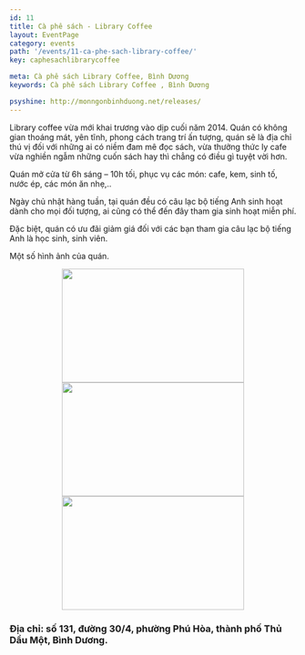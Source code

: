 ```yaml
---
id: 11
title: Cà phê sách - Library Coffee
layout: EventPage
category: events
path: '/events/11-ca-phe-sach-library-coffee/'
key: caphesachlibrarycoffee

meta: Cà phê sách Library Coffee, Bình Dương
keywords: Cà phê sách Library Coffee , Bình Dương

psyshine: http://monngonbinhduong.net/releases/
---
```


Library coffee vừa mới khai trương vào dịp cuối năm 2014. Quán có không gian thoáng mát, yên tĩnh, phong cách trang trí ấn tượng, quán sẽ là địa chỉ  thú vị đối với những ai có niềm đam mê đọc sách, vừa thưởng thức ly cafe vừa nghiền ngẫm những cuốn sách hay thì chẳng có điều gì tuyệt vời hơn.

Quán mở cửa từ 6h sáng – 10h tối, phục vụ các món: cafe, kem, sinh tố, nước ép, các món ăn nhẹ,..

Ngày chủ nhật hàng tuần, tại quán đều có câu lạc bộ tiếng Anh sinh hoạt dành cho mọi đối tượng, ai cũng có thể đến đây tham gia sinh hoạt miễn phí.

Đặc biệt, quán có ưu đãi giảm giá đối với các bạn tham gia câu lạc bộ  tiếng Anh là học sinh, sinh viên.

Một số hình ảnh của quán.

<div align="center"><img src="http://dulichbinhduong.org.vn/uploads/images/s%C3%A1ch%20%E1%BB%9F%20library%20cofee%20-1.jpg" width="320px" height="200px"></div>
<div align="center"><img src="http://dulichbinhduong.org.vn/uploads/images/th%E1%BB%A9c%20u%E1%BB%91ng%20%E1%BB%9F%20Library%20-2.jpg" width="320px" height="200px"></div>
<div align="center"><img src="http://dulichbinhduong.org.vn/uploads/images/kh%C3%B4ng%20gian%20Library%20-3.jpg" width="320px" height="200px"></div>

<h3>Địa chỉ: số 131, đường 30/4, phường Phú Hòa, thành phố Thủ Dầu Một, Bình Dương.</h3>